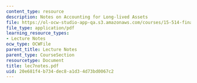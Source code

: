 ```yaml
---
content_type: resource
description: Notes on Accounting for Long-lived Assets
file: https://ol-ocw-studio-app-qa.s3.amazonaws.com/courses/15-514-financial-and-managerial-accounting-summer-2003/20e681f4b734dec8a1d34d73bd0067c2_lec7notes.pdf
file_type: application/pdf
learning_resource_types:
- Lecture Notes
ocw_type: OCWFile
parent_title: Lecture Notes
parent_type: CourseSection
resourcetype: Document
title: lec7notes.pdf
uid: 20e681f4-b734-dec8-a1d3-4d73bd0067c2
---
```

